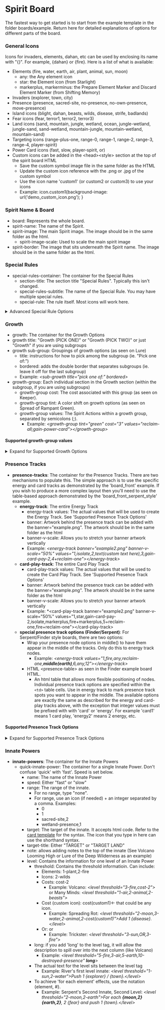 # Spirit Board

The fastest way to get started is to start from the example template in the folder boards/example. Return here for detailed explanations of options for different parts of the board.

### General Icons
Icons for invaders, elements, dahan, etc can be used by enclosing its name with "{}". For example, {dahan} or {fire}. Here is a list of what is available:
- Elements (fire, water, earth, air, plant, animal, sun, moon)
	- any: the Any element icon
	- star: the Element icon (from Starlight)
	- markerplus, markerminus: the Prepare Element Marker and Discard Element Marker (from Shifting Memory)
- Invaders (explorer, town, city)  
- Presence (presence, sacred-site, no-presence, no-own-presence, move-presence)  
- Island icons (blight, dahan, beasts, wilds, disease, strife, badlands)  
- Fear icons (fear, terror1, terror2, terror3)
- Land icons (sand, mountain, jungle, wetland, ocean, jungle-wetland, jungle-sand, sand-wetland, mountain-jungle, mountain-wetland, mountain-sand)  
- Targeting icons (range-plus-one, range-0, range-1, range-2, range-3, range-4, player-spirit)  
- Power Card icons (fast, slow, player-spirit, or)
- Custom icons can be added in the \<head\>\<style\> section at the top of the spirit board HTML
	 - Save the custom symbol image file in the same folder as the HTML
	 - Update the custom icon reference with the .png or .jpg of the custom symbol
	 - Use the icon name 'custom1' (or custom2 or custom3) to use your icons
	 - Example: icon.custom1{background-image: url('demo_custom_icon.png'); }


### Spirit Name & Board
- board: Represents the whole board.
- spirit-name: The name of the Spirit.
- spirit-image: The main Spirit image. The image should be in the same folder as the html.
	- spirit-image-scale: Used to scale the main spirit image
- spirit-border: The image that sits underneath the Spirit name. The image should be in the same folder as the html.

### Special Rules
- special-rules-container: The container for the Special Rules
	- section-title: The section title "Special Rules". Typically this isn't changed.
	- special-rules-subtitle: The name of the Special Rule. You may have multiple special rules.
	- special-rule: The rule itself. Most icons will work here.
<details>
  <summary>Advanced Special Rule Options</summary>

- Serpent style presence nodes in the special rule
	- Example: *\<special-rules-track values="5,7,8,10,11,12,13"\>\<\/special-rules-track\>*

</details>

### Growth
- growth: The container for the Growth Options
- growth title: "Growth (PICK ONE)" or "Growth (PICK TWO)" or just "Growth" if you are using subgroups
- growth sub-group: Groupings of growth options (as seen on Lure)
	- title: instructions for how to pick among the subgroup (ie. "Pick one of:")
	- bordered: adds the double border that separates subgroups (ie. leave it off for the last subgroup)
	- Example: *\<sub-growth title="pick one of:" bordered\>*
- growth-group: Each individual section in the Growth section (within the subgroup, if you are using subgroups)
  - growth-group cost: The cost associated with this group (as seen on Keeper).
  - growth-group tint: A color shift on growth options (as seen on Spread of Rampant Green).
  - growth-group values: The Spirit Actions within a growth group, separated by semicolons (;).
	- Example: *\<growth-group tint="green" cost="3" values="reclaim-all;gain-power-card"\>\<\/growth-group\>*
		
#### Supported growth-group values
<details>
  <summary>Expand for Supported Growth Options</summary>

|Category|Action|Usage|Details|Examples|
|------|------|------|------|----|
|Reclaim|Reclaim All, Reclaim One, Reclaim Half|reclaim-all, reclaim-one, reclaim-half OR relcaim(x)|x can be all, one, half, or custom||
||Reclaim Custom|reclaim(custom,*your custom reclaim text*)|Custom reclaim text with a unique icon.|reclaim(custom,your Unique Power Cards)|
|Adding Presence|Add Presence at Range|add-presence(x)|Add a Presence up to x Range. *x can be 'any' or 1, 2, 3 or 4*||
||Add Presence with Condition|add-presence(x,y)|Add a Presence with y conditions at x Range. y can be terrain types (including dual types), tokens, invaders, invader pieces, dahan, blight, etc.||
||Add Presence with Multiple Conditions|add-presence(x,y,z,...,*and/or*)|Add a Presence with multiple conditions y, z, etc at x Range, the last parameter must be 'or' or 'and'.|Sharp Fangs: <br>add-presence(3,jungle,beast,or)<br>Vengeance: <br>add-presence(2,town,city,blight,or)|
||Add Presence and/or Tokens|add-presence(x,token,y,and/or)|Add a Presence and/or a token y (beasts, disease, etc) at x Range.|Many Minds: <br>add-presence(3,token,beast,and)<br>Vengeance: <br>add-presence(1,token,disease,or)|
||Add Presence with Custom Text|add-presence(x,text,*your_text_here*)|Add a Presence at x Range. The presence text will read "Add a Presence *your_text_here*". The icon will be **!!!**||
||Add Presence with Custom Text and Icon(s)|add-presence(x,text,*your_text_here*,y,...)|Add a Presence at x Range. The presence text will read "Add a Presence *your_text_here*". The icon will be y and any number of additional icons||
|Gaining Elements|Gain One Element|gain-element(x)|Gain Element x, which can by all the elements or 'any' or 'star'|'star' is the Starlight element icon|
||Gain Multiple Elements|gain-element(x,y)|If y is a number, gain y of x Element||
||Gain Multiple Elements|gain-element(x,y,z,...)|If y is an element, gain x or y or z Elements|Lure: <br>gain-element(moon,air,plant)|
||Gain Multiple Elements|gain-element(x,y,z,...,*and*)|Gain elements x, y, and z (or more). The last option must *and*||
|Preparing/Discarding Element Markers|Prepare One Element Marker|element-marker|Prepare 1 element marker||
||Prepare Multiple Element Marker|element-marker(x)|Prepare x element markers (x can be more than 2, or negative)|element-marker(2)|
||Discard Element Markers|element-marker(-x)|x is the number to discard|element-marker(-2)|
|Pushing|Push from Your Lands|push(x)|Push entity x (dahan, beasts, presence, etc) from 1 of your lands.||
||Push from Your Lands|push(x,y)|Push entity x (dahan, beasts, presence, etc) a land at range y.||
||Push with Conditions|push(x,y)|If y is a condition, push x from 1 of your lands with y condition (sacred site, beasts, etc).||
||Push from Multiple Lands with Conditions|push(x,y,z)|Push x from z lands of condition y. y can be terrain types, sacred site, token types, etc. z can be a numeral or 'each' (or another word at your own risk).|Ocean: push(presence,ocean,each)|
|Gathering|Gather into Your Lands|gather(x)|Gather entity x (dahan, beasts, presence, etc) into 1 of your lands.||
||Gather at Range|gather(x,y)|If y is a number, gather x into a land at y range.|Many Minds: <br>gather(2,beasts)|
||Gather with Conditions|gather(x,y)|If y is a condition, gather x into 1 of your lands with y condition (sacred site, beasts, etc).||
||Gather into Multiple Lands with Conditions|gather(x,y,z)|Gather x into z lands of y condition. z can be a number or 'each'|Ocean: gather(presence,ocean,each)|
|Move Presence|Move Presence|move-presence(x)|Move a Presence up to x Range||
|Gaining Energy|Gain Energy|gain-energy(x)|Gain x Energy|gain-energy(2)|
||Gain Energy per Thing|gain-energy(x)|Gain 1 Energy per Thing x (such as Elements, Sacred Sites, etc)|gain-energy(water)|
||Gain Energy per Thing plus Flat Energy|gain-energy(x,y)|Gain x Energy plus 1 Energy per Thing y|Wildfire: gain-energy(2,fire)|
||Gain Multiple Energy per Thing plus Flat Energy|gain-energy(x,y,z)|Gain x Energy plus z Energy per Thing y||
||Gain Energy per Custom Item Plus Flat Energy|gain-energy(x,text,*your_text_here*)|Gain x Energy plus 1 Energy per condition of your choosing. Icon will be a !!!.||
||Gain Energy per Custom w/ Icon Item Plus Flat Energy|gain-energy(x,text,*your_text_here*,y)|Gain x Energy plus 1 Energy per condition of your choosing. Icon will be y.||
||Gain Energy per Custom Item|gain-energy(text,*your_text_here*)|Gain 1 Energy per condition of your choosing. Icon will be a !!!.||
||Gain Energy per Custom Item w/ Icon|gain-energy(text,*your_text_here*,y)|If y is Entity, gain 1 Energy per Entity w/ your custom text. If y is number, gain y Energy per !!! w/ your custom text.||
||Gain Multiple Energy per Custom Item w/ Icon|gain-energy(text,*your_text_here*,y,z)|Gain z Energy per Entity y of your choosing.||
||Gain Energy per Card Play|energy-per-play|Gain 1 Energy per Card Play.|As seen on Trickster|
|Add Tokens|Add One Token|add-token(x,y)|At range x add token type y|add-token(2,beast)|
||Add Multiple Token of One Type|add-token(x,y, z)|Add z tokens of y type at range x|add-token(3,wilds,2)|
||Add Tokens of Different Types|add-token(x,y,z,...,and/or)|At range x, add a tokens of type y, z, and/or more. The last parameter must be 'or' or 'and'.|add-token(3,wilds,beasts,disease,and); add-token(3,strife,badlands,or);|
|Gain Power Card|Gain a Power Card|gain-power-card|||
|Repeating Growth Options|Repeat Growth Options|^x|Added to other growth options. x is the number of repeats. As seen on Fractured Days|gain-power-card^2; gain-energy(2)^3|
|Discarding Cards|Discard 2 Power Cards|discard-cards|As seen on Downpour||
||Discard 1 Power Card|discard-card|||
|Gain Card Play|Gain 1 Card Play|gain-card-play|Gain +1 Card Play|Volcano, Finder: gain-card-play|
||Gain Card Plays|gain-card-play(x)|Gain +x Card Plays||
|Forget Power Card|Forget a Power Card|forget-power-card|||
|Ignore Range |Ignore Range this Turn|ignore-range|Ignore Range this turn (as seen on Finder)||
|Gain Range |Gain Range this Turn|gain-range(x)|Gain x range for Powers this turn|gain-range(1)|
||Gain Range this Turn for...|gain-range(x,y)|Gain x range for y effects (powers, power cards, innate powers, everything) this turn|gain-range(2,powers)|
|Isolate|Isolate one of your Lands|isolate|Isolate one of your Lands||
||Isolate a land at Range|isolate(x)|Isolate a land at x Range||
|Destroy Presence|Destroy a Presence|destroy-presence|||
|Gaining Fear|Gain Fear|fear(x)|Gain x Fear||
||Gain Fear per Element|fear(x)|Gain 1 Fear per Element x||
||Gain Fear per Element plus Flat Fear|fear(x,y)|Gain x Fear plus 1 Fear per Element y||
||Gain Fear per Custom Item|fear(text,*your_text_here*)|Gain 1 Fear per condition of your choosing. Icon will be a !!!.|fear(text,for each of your blighted lands)|
||Gain Fear per Custom Item Plus Flat Fear|fear(x,text,*your_text_here*)|Gain x Fear plus 1 Fear per condition of your choosing. Icon will be a !!!.||
|Deal Damage|Damage at Range|damage(x,y)|At range x, deal y Damage|Starlight: damage(0,2)|
|Make a Power Fast|Make a Power Fast|make-fast|One of your Powers may be Fast||
|Custom|Custom Text with !!! Icon|custom(*your_text_here*)|A custom growth option with the image !!!||
||Custom Text with Any Icon|custom(*your_text_here*,x,...)|A custom growth option with the x icon of your choice (ie. town, dahan, element, etc). Can use more than 1 icon and they will appear in a row.||
|Or Growth Options|Allows pair of two growth options|or(x,y)|x and y are growth options (like the ones above)|Fractured Days's growth: or(gain-1-time^2,gain-card-play(2))|
|Presence Track Node|Puts the growth option in a presence track ring|presence-node(x)|x is a growth option (like the ones above)|presence-node(reclaim-one)|
</details>

### Presence Tracks
  - **presence-tracks**: The container for the Presence Tracks.
    There are two mechanisms to populate this. The simple approach is to use the specific energy and card tracks as demonstrated by the 'board_front' example. If you wish to produce a more complex layout then you'll need to use the table-based approach demonstrated by the 'board_front_serpent_style' example. 
    - **energy-track**: The entire Energy Track
      - energy-track values: The actual values that will be used to create the Energy Track. See 'Supported Presence Track Options'
	  - banner: Artwork behind the presence track can be added with the banner="example.png". The artwork should be in the same folder as the html
	  - banner-v-scale: Allows you to stretch your banner artwork vertically
	  - Example: *\<energy-track banner="example2.png" banner-v-scale="50%" values="1,isolate,2,text(custom text here),3,gain-card-pay-2,4+reclaim-one"\>\</energy-track\>*
    - **card-play-track**: The entire Card Play Track
      - card-play-track values: The actual values that will be used to create the Card Play Track.  See 'Supported Presence Track Options'
	  - banner: Artwork behind the presence track can be added with the banner="example.png". The artwork should be in the same folder as the html
	  - banner-v-scale: Allows you to stretch your banner artwork vertically
	  - Example: *\<card-play-track banner="example2.png" banner-v-scale="50%" values="1,star,gain-card-pay-2,isolate,markerplus,fire+markerplus,5+reclaim-one,fire+reclaim-one"\>\</card-play-track\>
    - **special presence track options (Finder/Serpent)**: For Serpent/Finder style boards, there are two options:
	  - Wrap your presence node options in middle() to have them appear in the middle of the tracks. Only do this to energy track nodes.
	    - Example: *\<energy-track values="1,fire,any,reclaim-one,***middle(earth)***,6,any,12"\>\</energy-track\>*
	  - HTML \<presence-table\> as seen in the Finder example board HTML.
	    - An html table that allows more flexible positioning of nodes. Individual presence track options are specified within the `<td>` table cells. Use <td middle> in energy track to mark presence track spots you want to appear in the middle. The available options are exactly the same as described for the energy and card-play tracks above, with the exception that integer values must be prefixed with with 'card' or 'energy'. For example 'card1' means 1 card play, 'energy2' means 2 energy, etc.

#### Supported Presence Track Options
<details>
  <summary>Expand for Supported Presence Track Options</summary>

|Presence Track Effect|Usage|Details|Examples|
|------|------|------|----|
|Energy/Turn or Card Plays|Integer 1,2,3,4,5,6,7 etc.|Number will become Energy/Turn in energy track and Card Plays in the card play track|River cardplay track: values="1,2,2,3,reclaim-one,4,5"|
||For Energy, +1,-2,+3 etc.|Will modify energy gain instead of flat energy gain (think Finder)|Finder 'top row' values="0,sun,2+water,+2,+1+any"|
|Elements|sun,moon,fire,air,water,earth,plant,animal|Can be used in combinations|Thunderspeaker energy track: values="1,air,2,fire,sun,3"|
||any, star|'any' is any element, 'star' is the Element icon from Starlight||
|Element Markers|markerplus, markerminus|Gain or pay element markers|Shifting Memory energy track: values="0,1,2,3+markerplus,4,reclaim-one,5,6+markerplus"<br>Shifting Memory energy track: values="1,2,2,markerminus+markerminus+gain-card-play,3"|
|Reclaim One|reclaim-one|Reclaim one card, can be used in combinations||
|Combinations|separate with a '+'|Can include energy, cardplays, markers, move-presence, gain-range, reclaim one, and custom. Can be more than 2 things.|Stone's cardplay track: values="1,earth,earth,earth+reclaim-one,earth+any,2+earth"|
|Push/Gather|push(x), gather(x)|Push or Gather x from/into one of your Lands. x can be most token/entities (explorer, wilds, presence, etc).|Trickster's cardplay track: values="2,push(dahan),3,3,4,air,5"|
||push(x;y)|Push x or y from one of your Lands. Could do z but its not recommended|Finder's bottom track push(town;city)|
|Isolate|isolate|Isolate one of your Lands.|Custom cardplay track: values="1,2,isolate,3,3,4,5"|
|Move a Presence|move-presence(x)|Move a presence x range, can be used in combinations.|Downpour cardplay track: values="1,move-presence(1),water,2,move-presence(1),3"|
|Pay 2 to Gain Power Card|gain-card-pay-2|Pay 2 Energy to Gain Power Card|Many Minds cardplay track: values="1,2,gain-card-pay-2,3,3,4,5"|
|Gain Card Play|gain-card-play|Gain an additional card play not in the normal way (think Stone or Finder)|Stone energy track: values="2,3,gain-card-play^minor,4,gain-card-play^minor,6,gain-card-play^minor"|
|Gain Range|gain-range(x)|Gain +x range||
||gain-range(x;y)|Gain +x range on "y"|range(1,everything)|
|Add Token|token(x)|Adds 1 token x to 1 of your lands||
|Notate with Icon (like Stone)|^x|Puts icon x in top left corner of presence node|Stone top row: values="2,3,gain-card-play^minor,4,gain-card-play^minor,6,gain-card-play^minor"|
|Forget Power|forget-power-card|Forget a power card. Unlikely to be useful because presence track actions are optional|Custom energy track: values="1,3+forget-power-card,5+forget-power-card,7+forget-power-card"|
|Custom|custom(*your_text*)|Add custom text to the presence node. Image will be !!!.|Custom energy track: values="1,2,custom(Draw 1 Minor Power),3,water,4"|
||custom(*your_text*;x)|Add custom text to the presence node. x is the icon (for example, city). Note the semicolon.|Custom energy track: values="1,2,custom(Draw 1 Minor Power;city),3,water,4"|

</details>

### Innate Powers
  - **innate-powers**: The container for the Innate Powers
    - quick-innate-power: The container for a single Innate Power. Don't confuse 'quick' with 'fast'. Speed is set below.
      - name: The name of the Innate Power
      - speed: Either "fast" or "slow"
      - range: The range of the innate.
        - For no range, type "none".
        - For range, use an icon (if needed) + an integer separated by a comma. Examples:
          - 0
          - 1
          - sacred-site,2
          - wetland-presence,1
      - target: The target of the innate. It accepts html code. Refer to the [card template](_docs/card.md) for the syntax. The icon that you type in here can use the shorthand syntax.
      - target-title: Either "TARGET" or "TARGET LAND"
      - note: allows adding notes to the top of the innate (See Volcano Looming High or Lure of the Deep Wilderness as an example)
      - level: Contains the information for one level of an Innate Power
        - threshold: Contains the threshold informatioin. Can include:
          - Elements: 1-plant,2-fire
		  - Icons: 2-wilds
		  - Costs: cost-2
		    - Example: Volcano: *\<level threshold="3-fire,cost-2"\>* or Many Minds: *\<level threshold="1-air,2-animal,2-beasts"\>*
		  - Cost (custom icon): cost(custom1)<- that could be any icon.
			- Example: Spreading Rot: *\<level threshold="2-moon,3-water,2-animal,2-cost(custom1)"\>Add 1 {disease}.\<\/level\>*
		  - Or: or
		    - Example: Trickster: *\<level threshold="3-sun,OR,3-fire"\>*
		- long: if you add 'long' to the level tag, it will allow the description to spill over into the next column (like Volcano)
		  - Example: *\<level threshold="5-fire,3-air,5-earth,10-destroyed-presence" ***long***\>*
        - The actual text for the level sits between the level tag
		  - Example: River's first level innate: *\<level threshold="1-sun,2-water"\>Push 1 {explorer} \/ {town}.\<\/level\>*
        - To achieve 'for each element' effects, use the notation {element, #}.
		  - Example: Serpent's Second Innate, Second Level: *\<level threshold="2-moon,2-earth"\>For each ***{moon,2} {earth,2}***, 2 {fear} and push 1 {town}.\<\/level\>*
